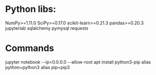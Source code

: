 # Python libs:
NumPy>=1.11.0
SciPy>=0.17.0
scikit-learn>=0.21.3
pandas>=0.20.3
jupyterlab
sqlalchemy
pymysql
requests

# Commands
jupyter notebook --ip=0.0.0.0 --allow-root
apt install python3-pip
 alias python=python3
 alias pip=pip3